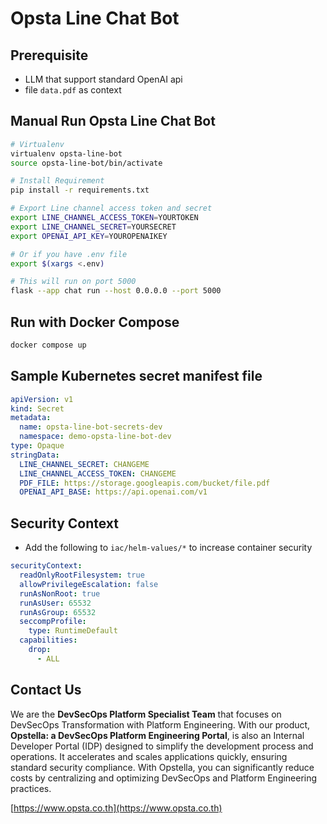 # Opsta Line Chat Bot

## Prerequisite

* LLM that support standard OpenAI api
* file `data.pdf` as context

## Manual Run Opsta Line Chat Bot

```bash
# Virtualenv
virtualenv opsta-line-bot
source opsta-line-bot/bin/activate

# Install Requirement
pip install -r requirements.txt

# Export Line channel access token and secret
export LINE_CHANNEL_ACCESS_TOKEN=YOURTOKEN
export LINE_CHANNEL_SECRET=YOURSECRET
export OPENAI_API_KEY=YOUROPENAIKEY

# Or if you have .env file
export $(xargs <.env)

# This will run on port 5000
flask --app chat run --host 0.0.0.0 --port 5000
```

## Run with Docker Compose

```bash
docker compose up
```

## Sample Kubernetes secret manifest file

```yaml
apiVersion: v1
kind: Secret
metadata:
  name: opsta-line-bot-secrets-dev
  namespace: demo-opsta-line-bot-dev
type: Opaque
stringData:
  LINE_CHANNEL_SECRET: CHANGEME
  LINE_CHANNEL_ACCESS_TOKEN: CHANGEME
  PDF_FILE: https://storage.googleapis.com/bucket/file.pdf
  OPENAI_API_BASE: https://api.openai.com/v1
```

## Security Context

* Add the following to `iac/helm-values/*` to increase container security

```yaml
securityContext:
  readOnlyRootFilesystem: true
  allowPrivilegeEscalation: false
  runAsNonRoot: true
  runAsUser: 65532
  runAsGroup: 65532
  seccompProfile:
    type: RuntimeDefault
  capabilities:
    drop:
      - ALL
```

## Contact Us

We are the **DevSecOps Platform Specialist Team** that focuses on DevSecOps Transformation with Platform Engineering. With our product, **Opstella: a DevSecOps Platform Engineering Portal**, is also an Internal Developer Portal (IDP) designed to simplify the development process and operations. It accelerates and scales applications quickly, ensuring standard security compliance. With Opstella, you can significantly reduce costs by centralizing and optimizing DevSecOps and Platform Engineering practices.

[https://www.opsta.co.th](https://www.opsta.co.th)
